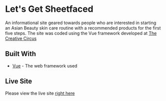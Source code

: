 # Let's Get Sheetfaced

An informational site geared towards people who are interested in starting an Asian Beauty skin care routine with a recommended products for the first five steps. The site was coded using the Vue framework developed at [The Creative Circus](http://creativecircus.edu)


## Built With

* [Vue](https://vuejs.org/) - The web framework used

## Live Site

Please view the live site [right here](http://angelicadewit.com/sheetfaced)
